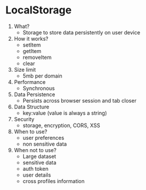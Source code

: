 # LocalStorage

1. What?
   - Storage to store data persistently on user device
2. How it works?
   - setItem
   - getItem
   - removeItem
   - clear
3. Size limit
   - 5mb per domain
4. Performance
   - Synchronous
5. Data Persistence
   - Persists across browser session and tab closer
6. Data Structure
   - key:value (value is always a string)
7. Security
   - storage, encryption, CORS, XSS
8. When to use?
   - user preferences
   - non sensitive data
9. When not to use?
   - Large dataset
   - sensitive data
   - auth token
   - user details
   - cross profiles information
